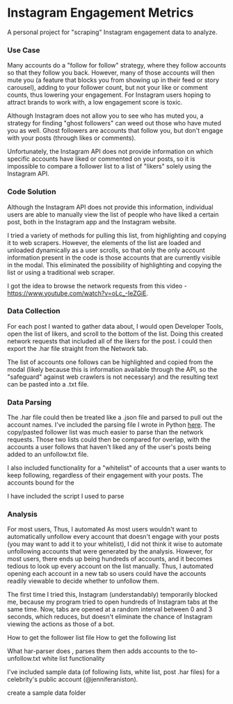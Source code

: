 # Instagram Engagement Metrics

A personal project for "scraping" Instagram engagement data to analyze.

### Use Case
Many accounts do a "follow for follow" strategy, where they follow accounts so that they follow you back. However, many of those accounts will then mute you (a feature that blocks you from showing up in their feed or story carousel), adding to your follower count, but not your like or comment counts, thus lowering your engagement. For Instagram users hoping to attract brands to work with, a low engagement score is toxic. 

Although Instagram does not allow you to see who has muted you, a strategy for finding "ghost followers" can weed out those who have muted you as well. Ghost followers are accounts that follow you, but don't engage with your posts (through likes or comments). 

Unfortunately, the Instagram API does not provide information on which specific accounts have liked or commented on your posts, so it is impossible to compare a follower list to a list of "likers" solely using the Instagram API. 

### Code Solution

Although the Instagram API does not provide this information, individual users are able to manually view the list of people who have liked a certain post, both in the Instagram app and the Instagram website. 



I tried a variety of methods for pulling this list, from highlighting and copying it to web scrapers. However, the elements of the list are loaded and unloaded dynamically as a user scrolls, so that only the only account information present in the code is those accounts that are currently visible in the modal. This eliminated the possibility of highlighting and copying the list or using a traditional web scraper. 

I got the idea to browse the network requests from this video - https://www.youtube.com/watch?v=oLc_-IeZGiE. 

### Data Collection

For each post I wanted to gather data about, I would open Developer Tools, open the list of likers, and scroll to the bottom of the list. Doing this created network requests that included all of the likers for the post. I could then export the .har file straight from the Network tab. 

The list of accounts one follows can be highlighted and copied from the modal (likely because this is information available through the API, so the "safeguard" against web crawlers is not necessary) and the resulting text can be pasted into a .txt file. 

### Data Parsing

The .har file could then be treated like a .json file and parsed to pull out the account names. I've included the parsing file I wrote in Python [here](https://github.com/anjulismith13/instagram-unfollow/blob/master/har-parser.py). 
The copy/pasted follower list was much easier to parse than the network requests. Those two lists could then be compared for overlap, with the accounts a user follows that haven't liked any of the user's posts being added to an unfollow.txt file.

I also included functionality for a "whitelist" of accounts that a user wants to keep following, regardless of their engagement with your posts. The accounts bound for the 

I have included the script I used to parse 


### Analysis

For most users,  Thus, I automated 
As most users wouldn't want to automatically unfollow every account that doesn't engage with your posts (you may want to add it to your whitelist), I did not think it wise to automate unfollowing accounts that were generated by the analysis. However, for most users, there ends up being hundreds of accounts, and it becomes tedious to look up every account on the list manually. Thus, I automated opening each account in a new tab so users could have the accounts readily viewable to decide whether to unfollow them. 

The first time I tried this, Instagram (understandably) temporarily blocked me, because my program tried to open hundreds of Instagram tabs at the same time. Now, tabs are opened at a random interval between 0 and 3 seconds, which reduces, but doesn't eliminate the chance of Instagram viewing the actions as those of a bot. 

How to get the follower list file
How to get the following list

What har-parser does 
, parses them then adds accounts to the to-unfollow.txt
white list functionality 


I've included sample data (of following lists, white list, post .har files) for a celebrity's public account (@jenniferaniston).

create a sample data folder
